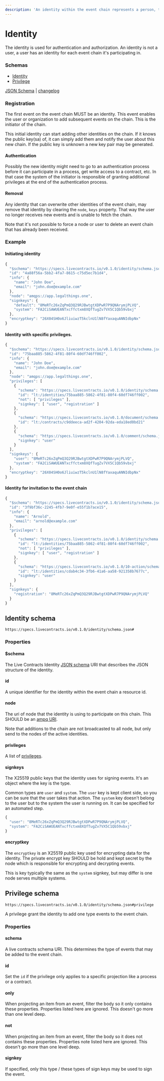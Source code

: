 ```yaml
---
description: 'An identity within the event chain represents a person, team or organization.'
---
```


# Identity

The identity is used for authentication and authorization. An identity is not a user, a user has an identity for each event chain it's participating in.

### Schemas

* [Identity](identity.md#identity-schema)
* [Privilege](identity.md#privilege-schema)

[JSON Schema](https://specs.livecontracts.io/v0.1.0/identity/schema.json) \| [changelog](https://github.com/legalthings/livecontracts-specs/tree/f138bf7777b31f535d6fa21c0ddad3a4aaea45d5/identity/changelog.md)

### Registration

The first event on the event chain MUST be an identity. This event enables the user or organization to add subsequent events on the chain. This is the initiator of the chain.

This initial identity can start adding other identities on the chain. If it knows the public key\(sa\) of, it can simply add them and notify the user about this new chain. If the public key is unknown a new key pair may be generated.

#### Authentication

Possibly the new identity might need to go to an authentication process before it can participate in a process, get write access to a contract, etc. In that case the system of the initiator is responsible of granting additional privileges at the end of the authentication process.

#### Removal

Any identity that can overwrite other identities of the event chain, may remove that identity by clearing the `node`, `keys` property. That way the user no longer receives new events and is unable to fetch the chain.

Note that it's not possible to force a node or user to delete an event chain that has already been received.

### Example

#### Initiating identity

```javascript
{
  "$schema": "https://specs.livecontracts.io/v0.1.0/identity/schema.json#",
  "id": "4a88f56a-5bb2-4fa7-8615-c75d5ec7b1d4",
  "info": {
    "name": "John Doe",
    "email": "john.doe@example.com"
  },
  "node": "amqps://app.legalthings.one",
  "signkeys": {
    "default": "8MeRTc26xZqPmQ3Q29RJBwtgtXDPwR7P9QNArymjPLVQ",
    "system": "FA2CiSAWUEANTxcffctxm8XQfTugZv7VX5C1Qb59vbxj"
  },
  "encryptkey": "26X04SH0o6JliuiwzT5kclnU1lN8fYaxaquANNIdbpNx"
}
```

#### Identity with specific privileges.

```javascript
{
  "$schema": "https://specs.livecontracts.io/v0.1.0/identity/schema.json#",
  "id": "75baa885-5862-4f81-80f4-60df746ff002",
  "info": {
    "name": "John Doe",
    "email": "john.doe@example.com"
  },
  "node": "amqps://app.legalthings.one",
  "privileges": [
    {
      "schema": "https://specs.livecontracts.io/v0.1.0/identity/schema.json#",
      "id": "lt:/identities/75baa885-5862-4f81-80f4-60df746ff002",
      "not": [ "privileges" ],
      "signkey": [ "user", "registration" ]
    },
    {
      "schema": "https://specs.livecontracts.io/v0.1.0/document/schema.json#",
      "id": "lt:/contracts/c9ddeeca-ad2f-4204-92da-eda18ed0bd21"
    },
    {
      "schema": "https://specs.livecontracts.io/v0.1.0/comment/schema.json#",
      "signkey": "user"
    }
  ],
  "signkeys": {
    "user": "8MeRTc26xZqPmQ3Q29RJBwtgtXDPwR7P9QNArymjPLVQ",
    "system": "FA2CiSAWUEANTxcffctxm8XQfTugZv7VX5C1Qb59vbxj"
  },
  "encryptkey": "26X04SH0o6JliuiwzT5kclnU1lN8fYaxaquANNIdbpNx"
}
```

#### Identity for invitation to the event chain

```javascript
{
  "$schema": "https://specs.livecontracts.io/v0.1.0/identity/schema.json#",
  "id": "3f9bf36c-2245-4fb7-9e0f-e55f1b7ace15",
  "info": {
    "name": "Arnold",
    "email": "arnold@example.com"
  },
  "privileges": [
    {
      "schema": "https://specs.livecontracts.io/v0.1.0/identity/schema.json#",
      "id": "lt:/identities/75baa885-5862-4f81-80f4-60df746ff002",
      "not": [ "privileges" ],
      "signkey": [ "user", "registration" ]
    },
    {
      "schema": "https://specs.livecontracts.io/v0.1.0/10-action/schema.json#",
      "id": "lt:/identities/cdab4c34-3fb6-41a6-aa58-921358b7677c",
      "signkey": "user"
    }
  ],
  "signkeys": {
    "registration": "8MeRTc26xZqPmQ3Q29RJBwtgtXDPwR7P9QNArymjPLVQ"
  }
}
```

## Identity schema

`https://specs.livecontracts.io/v0.1.0/identity/schema.json#`

### Properties

#### $schema

The Live Contracts Identity [JSON schema](http://json-schema.org) URI that describes the JSON structure of the identity.

#### id

A unique identifier for the identity within the event chain a resource id.

#### node

The uri of node that the identity is using to participate on this chain. This SHOULD be an [ampq URI](https://www.rabbitmq.com/uri-spec.html).

Note that additions to the chain are not broadcasted to all node, but only send to the nodes of the active identities.

#### privileges

A list of [privileges](identity.md#privilege).

#### signkeys

The X25519 public keys that the identity uses for signing events. It's an object where the key is the type.

Common types are `user` and `system`. The `user` key is kept client side, so you can be sure that the user takes that action. The `system` key doesn't belong to the user but to the system the user is running on. It can be specified for an automated step.

```javascript
{
  "user": "8MeRTc26xZqPmQ3Q29RJBwtgtXDPwR7P9QNArymjPLVQ",
  "system": "FA2CiSAWUEANTxcffctxm8XQfTugZv7VX5C1Qb59vbxj"
}
```

#### encryptkey

The `encryptkey` is an X25519 public key used for encrypting data for the identity. The private encrypt key SHOULD be hold and kept secret by the node which is responsible for encrypting and decrypting events.

This is key typically the same as the `system` signkey, but may differ is one node serves multiple systems.

## Privilege schema

`https://specs.livecontracts.io/v0.1.0/identity/schema.json#privilege`

A privilege grant the identity to add one type events to the event chain.

### Properties

#### schema

A live contracts schema URI. This determines the type of events that may be added to the event chain.

#### id

Set the `id` if the privilege only applies to a specific projection like a process or a contract.

#### only

When projecting an item from an event, filter the body so it only contains these properties. Properties listed here are ignored. This doesn't go more than one level deep.

#### not

When projecting an item from an event, filter the body so it does not contains these properties. Properties note listed here are ignored. This doesn't go more than one level deep.

#### signkey

If specified, only this type / these types of sign keys may be used to sign the event.

